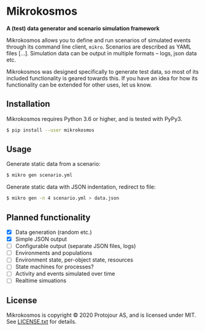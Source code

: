 Mikrokosmos
===========

**A (test) data generator and scenario simulation framework**

Mikrokosmos allows you to define and run scenarios of simulated events through its command line client, `mikro`. Scenarios are described as YAML files [...]. Simulation data can be output in multiple formats – logs, json data etc.

Mikrokosmos was designed specifically to generate test data, so most of its included functionality is geared towards this. If you have an idea for how its functionality can be extended for other uses, let us know.

Installation
------------

Mikrokosmos requires Python 3.6 or higher, and is tested with PyPy3.

```bash
$ pip install --user mikrokosmos
```

Usage
-----

Generate static data from a scenario:

```bash
$ mikro gen scenario.yml
```

Generate static data with JSON indentation, redirect to file:

```bash
$ mikro gen -n 4 scenario.yml > data.json
```

Planned functionality
---------------------

- [x] Data generation (random etc.)
- [x] Simple JSON output
- [ ] Configurable output (separate JSON files, logs)
- [ ] Environments and populations
- [ ] Environment state, per-object state, resources
- [ ] State machines for processes?
- [ ] Activity and events simulated over time
- [ ] Realtime simuations

License
-------

Mikrokosmos is copyright © 2020 Protojour AS, and is licensed under MIT. See [LICENSE.txt](https://github.com/protojour/mikrokosmos/blob/master/LICENSE.txt) for details.
